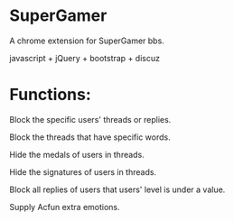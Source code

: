 SuperGamer
==========

A chrome extension for SuperGamer bbs.

javascript + jQuery + bootstrap + discuz

Functions:
==========
Block the specific users' threads or replies.

Block the threads that have specific words.

Hide the medals of users in threads.

Hide the signatures of users in threads.

Block all replies of users that users' level is under a value.

Supply Acfun extra emotions.

